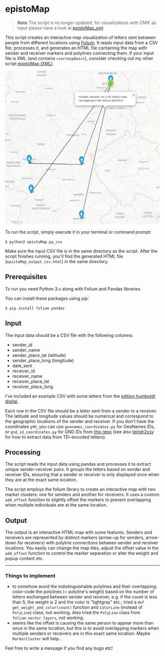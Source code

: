 # epistoMap

>**Note** The script is no longer updated, for visualizations with CMIF as input please have a look at [epistoMap_xml](https://github.com/sgoettel/epistoMap_xml)

This script creates an interactive map visualization of letters sent between people from different locations using [Folium](https://python-visualization.github.io/folium/). It reads input data from a CSV file, processes it, and generates an HTML file containing the map with sender and receiver markers and polylines connecting them. If your input file is XML (and contains `<correspDesc>`), consider checking out my other script [epistoMap (XML)](https://github.com/sgoettel/epistoMap_xml)

<img src="/image/epistomap_humboldt.png" alt="Output of the example CSV, edition humboldt digital" width="600" height="500">

To run the script, simply execute it in your terminal or command prompt:

`$ python3 epistoMap.py_csv` 

Make sure the input CSV file is in the same directory as the script. After the script finishes running, you'll find the generated HTML file (`epistoMap_output_csv.html`) in the same directory.

## Prerequisites

To run you need Python 3.x along with Folium and Pandas libraries.

You can install these packages using pip:

`$ pip install folium pandas` 

## Input

The input data should be a CSV file with the following columns:

-   sender_id
-   sender_name
-   sender_place_lat (latitude)
-   sender_place_long (longitude)
-   date_sent
-   receiver_id
-   receiver_name
-   receiver_place_lat
-   receiver_place_long

I've included an example CSV with some letters from the [edition humboldt digital](https://edition-humboldt.de/).

Each row in the CSV file should be a letter sent from a sender to a receiver. The latitude and longitude values should be numerical and correspond to the geographic locations of the sender and receiver.
If you don't have the coordinates yet, you can use `geonames_coordinates.py` for GeoNames IDs, or `gnd_id_coordinates.py` for GND IDs from [this repo](https://github.com/sgoettel/teihdr2csv) (see also [teihdr2csv](https://github.com/sgoettel/teihdr2csv) for how to extract data from TEI-encoded letters).


## Processing

The script reads the input data using pandas and processes it to extract unique sender-receiver pairs. It groups the letters based on sender and receiver IDs, ensuring that a sender or receiver is only displayed once when they are at the exact same location.

The script employs the folium library to create an interactive map with two marker clusters: one for senders and another for receivers. It uses a custom `add_offset` function to slightly offset the markers to prevent overlapping when multiple individuals are at the same location.

## Output

The output is an interactive HTML map with some features.  Senders and receivers are represented by distinct markers (arrow-up for senders, arrow-down for receivers) with polyline connections between sender and receiver locations. You easily can change the map tiles, adjust the offset value in the `add_offset` function to control the marker separation or alter the weight and popup content etc.

---

### Things to implement

- to somehow avoid the indistinguishable polylines and their overlapping: color-code the polylines (= polyline's weight) based on the number of letters exchanged between sender and receiver, e.g. if the count is less than 5, the weight is 2 and the color is "lightgray" etc.; tried a `def get_weight_and_color(count)` function and `ColorLine` (instead of `PolyLine`) class, not working. Also tried the `PolyLine` class from `folium.vector_layers`, not working.
- seems like the offset is causing the same person to appear more than once in the same location, but this is to avoid overlapping markers when multiple senders or receivers are in this exact same location. Maybe `MarkerCluster` will help..

Feel free to write a message if you find any bugs etc!
